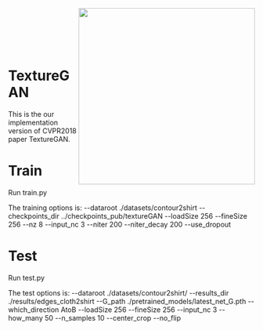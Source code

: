 <img src='imgs/day2night.gif' align="right" width=360>

<br><br><br><br>

# TextureGAN
This is the our implementation version of CVPR2018 paper TextureGAN.
# Train
Run train.py

The training options is:
--dataroot
./datasets/contour2shirt
--checkpoints_dir
../checkpoints_pub/textureGAN
--loadSize
256
--fineSize
256
--nz
8
--input_nc
3
--niter
200
--niter_decay
200
--use_dropout

# Test
Run test.py

The test options is:
--dataroot
./datasets/contour2shirt/
--results_dir
./results/edges_cloth2shirt
--G_path
./pretrained_models/latest_net_G.pth
--which_direction
AtoB
--loadSize
256
--fineSize
256
--input_nc
3
--how_many
50
--n_samples
10
--center_crop
--no_flip
